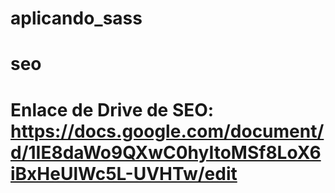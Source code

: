 # aplicando_sass
# seo

# Enlace de Drive de SEO: https://docs.google.com/document/d/1IE8daWo9QXwC0hyItoMSf8LoX6iBxHeUlWc5L-UVHTw/edit
